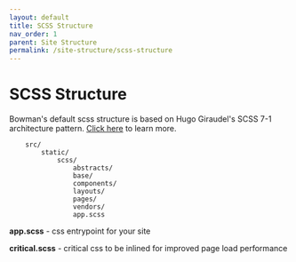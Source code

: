 ```yaml
---
layout: default
title: SCSS Structure
nav_order: 1
parent: Site Structure
permalink: /site-structure/scss-structure
---
```


# SCSS Structure

Bowman's default scss structure is based on Hugo Giraudel's SCSS 7-1 architecture pattern. [Click here](https://sass-guidelin.es/#architecture) to learn more.

        src/
            static/
                scss/
                    abstracts/
                    base/
                    components/
                    layouts/
                    pages/
                    vendors/
                    app.scss

**app.scss** - css entrypoint for your site

**critical.scss** - critical css to be inlined for improved page load performance